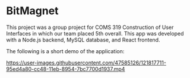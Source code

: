 # BitMagnet
This project was a group project for COMS 319 Construction of User Interfaces in which our team placed 5th overall. This app was developed with a Node.js backend, MySQL database, and React frontend. 

The following is a short demo of the application:


https://user-images.githubusercontent.com/47585126/121817711-95ed4a80-cc48-11eb-8954-7bc7700d1937.mp4


